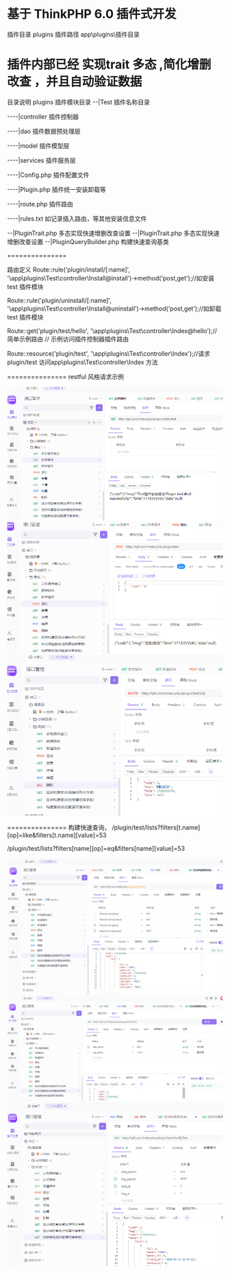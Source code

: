 基于 ThinkPHP 6.0 插件式开发
===============

插件目录 plugins
插件路径 app\plugins\插件目录

插件内部已经 实现trait 多态 ,简化增删改查 ，并且自动验证数据
===============
 
目录说明
plugins         插件模块目录
--|Test          插件名称目录

----|controller    插件控制器 

----|dao           插件数据预处理层

----|model         插件模型层

----|services      插件服务层

----|Config.php    插件配置文件

----|Plugin.php    插件统一安装卸载等

----|route.php     插件路由

----|rules.txt     如记录插入路由，等其他安装信息文件

--|PluginTrait.php 多态实现快速增删改查设置
--|PluginTrait.php 多态实现快速增删改查设置
--|PluginQueryBuilder.php 构建快速查询基类


===============

路由定义
Route::rule('plugin/install/[:name]', '\\app\\plugins\\Test\\controller\\Install@install')->method('post,get');//如安装 test 插件模块

Route::rule('plugin/uninstall/[:name]', '\\app\\plugins\\Test\\controller\\Install@uninstall')->method('post,get');//如卸载 test 插件模块


Route::get('plugin/test/hello', '\\app\\plugins\\Test\\controller\\Index@hello');//简单示例路由
// 示例访问插件控制器插件路由

Route::resource('plugin/test', '\\app\\plugins\\Test\\controller\\Index');//请求plugin/test  访问app\plugins\Test\controller\Index 方法

===============
restful 风格请求示例 

![img.png](img.png)
![img_1.png](img_1.png)
![img_2.png](img_2.png)

===============
构建快速查询，
/plugin/test/lists?filters[t.name][op]=like&filters[t.name][value]=53

/plugin/test/lists?filters[name][op]=eq&filters[name][value]=53

![img_3.png](img_3.png)
![img_4.png](img_4.png)
![img_5.png](img_5.png)




